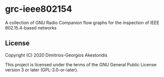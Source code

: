 # grc-ieee802154

A collection of GNU Radio Companion flow graphs for the inspection of IEEE 802.15.4-based networks


## License

Copyright (C) 2020 Dimitrios-Georgios Akestoridis

This project is licensed under the terms of the GNU General Public License version 3 or later (GPL-3.0-or-later).
